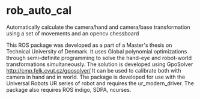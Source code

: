 # rob_auto_cal
Automatically calculate the camera/hand and camera/base transformation using a set of movements and an opencv chessboard

This ROS package was developed as a part of a Master's thesis on Technical University of Denmark.
It uses Global polynomial optimizations through semi-definite programming to solve the hand-eye and robot-world transformations simultaneously.
The solution is developed using GpoSolver http://cmp.felk.cvut.cz/gposolver/
It can be used to calibrate both with camera in hand and in world.
The package is developed for use with the Universal Robots UR series of robot and requires the ur_modern_driver.
The package also requires ROS indigo, SDPA, ncurses.
